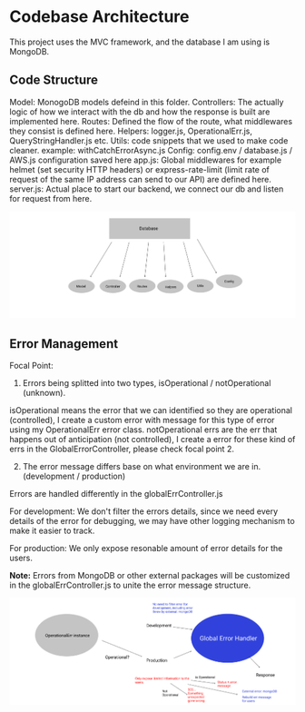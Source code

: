 # Codebase Architecture

This project uses the MVC framework, and the database I am using is MongoDB.

## Code Structure

Model: MonogoDB models defeind in this folder.
Controllers: The actually logic of how we interact with the db and how the response is built are implemented here.
Routes: Defined the flow of the route, what middlewares they consist is defined here.
Helpers: logger.js, OperationalErr.js, QueryStringHandler.js etc.
Utils: code snippets that we used to make code cleaner. example: withCatchErrorAsync.js
Config: config.env / database.js / AWS.js configuration saved here
app.js: Global middlewares for example helmet (set security HTTP headers) or express-rate-limit (limit rate of request of the same IP address can send to our API) are defined here.
server.js: Actual place to start our backend, we connect our db and listen for request from here.

![GitHub Logo](/readMe/code_structure.png) 


## Error Management

Focal Point:
1) Errors being splitted into two types, isOperational / notOperational (unknown).

isOperational means the error that we can identified so they are operational (controlled), I create a custom error with message for this type of error using my OperationalErr error class.
notOperational errs are the err that happens out of anticipation (not controlled), I create a error for these kind of errs in the GlobalErrorController, please check focal point 2.
   
2) The error message differs base on what environment we are in. (development / production)

Errors are handled differently in the globalErrController.js

For development: We don't filter the errors details, since we need every details of the error for debugging, we may have other logging mechanism to make it easier to track.

For production: We only expose resonable amount of error details for the users.

**Note:** Errors from MongoDB or other external packages will be customized in the globalErrController.js to unite the error message structure.

![GitHub Logo](/readMe/error_handling.png) 
